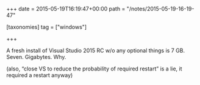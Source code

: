 +++
date = 2015-05-19T16:19:47+00:00
path = "/notes/2015-05-19-16-19-47"

[taxonomies]
tag = ["windows"]

+++

<p>A fresh install of Visual Studio 2015 RC w/o any optional things is 7 GB. Seven. Gigabytes. Why.</p>
<p>(also, “close VS to reduce the probability of required restart” is a lie, it required a restart anyway)</p>
